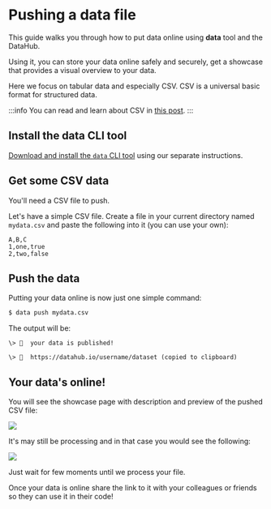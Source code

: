 # Pushing a data file

This guide walks you through how to put data online using **data** tool and the DataHub.

Using it, you can store your data online safely and securely, get a showcase that provides a visual overview to your data.

Here we focus on tabular data and especially CSV. CSV is a universal basic format for structured data.

:::info
You can read and learn about CSV in [this post](/docs/data-packages/csv).
:::

## Install the data CLI tool

[Download and install the `data` CLI tool](/docs/getting-started/installing-data) using our separate instructions.

## Get some CSV data

You'll need a CSV file to push.

Let's have a simple CSV file. Create a file in your current directory named `mydata.csv` and paste the following into it (you can use your own):

```
A,B,C
1,one,true
2,two,false
```

## Push the data

Putting your data online is now just one simple command:

```bash
$ data push mydata.csv
```

The output will be:

```cli-output
\> 🙌  your data is published!

\> 🔗  https://datahub.io/username/dataset (copied to clipboard)
```

## Your data's online!

You will see the showcase page with description and preview of the pushed CSV file:

![](https://datahub.io/static/img/showcase.png)

It's may still be processing and in that case you would see the following:

![](https://datahub.io/static/img/processing.png)

Just wait for few moments until we process your file.

Once your data is online share the link to it with your colleagues or friends so they can use it in their code!
